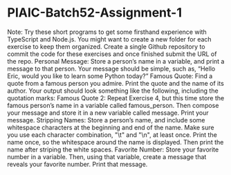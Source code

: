 # PIAIC-Batch52-Assignment-1
Note: Try these short programs to get some firsthand experience with TypeScript and Node.js. You might want to create a new folder for each exercise to keep them organized. Create a single Github repository to commit the code for these exercises and once finished submit the URL of the repo.
Personal Message: Store a person’s name in a variable, and print a message to that person. Your message should be simple, such as, “Hello Eric, would you like to learn some Python today?”
Famous Quote: Find a quote from a famous person you admire. Print the quote and the name of its author. Your output should look something like the following, including the quotation marks:
Famous Quote 2: Repeat Exercise 4, but this time store the famous person’s name in a variable called famous_person. Then compose your message and store it in a new variable called message. Print your message.
Stripping Names: Store a person’s name, and include some whitespace characters at the beginning and end of the name. Make sure you use each character combination, "\t" and "\n", at least once. Print the name once, so the whitespace around the name is displayed. Then print the name after striping the white spaces.
Favorite Number: Store your favorite number in a variable. Then, using that variable, create a message that reveals your favorite number. Print that message.
